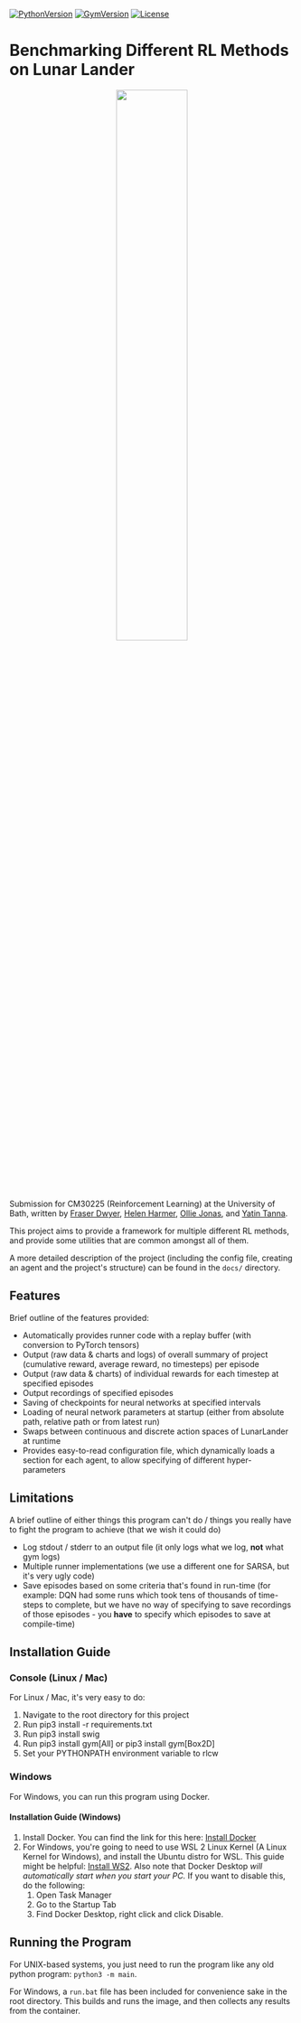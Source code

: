 [![PythonVersion][python-version]][python-home]
[![GymVersion][gym-version]][gym-version]
[![License][license]](LICENSE)


[gym-version]: https://img.shields.io/badge/gym-0.26.2-blue
[python-version]: https://img.shields.io/badge/python-3.9-blue
[license]: https://img.shields.io/badge/license-MIT-green

[python-home]: https://python.org
[gym-website]: https://github.com/openai/gym

# Benchmarking Different RL Methods on Lunar Lander

<p align="center">
  <img src="https://imgur.com/ODEnfxR.gif" width="50%" />
</p>

Submission for CM30225 (Reinforcement Learning) at the University of Bath, written by [Fraser Dwyer](https://github.com/Fraser-Dwyer), [Helen Harmer](https://github.com/helen2000), [Ollie Jonas](https://github.com/OllieJonas), and [Yatin Tanna](https://github.com/YatinTanna).

This project aims to provide a framework for multiple different RL methods, and provide some utilities that are common amongst all of them.

A more detailed description of the project (including the config file, creating an agent and the project's structure) can be found in the `docs/` directory.

## Features

Brief outline of the features provided:

- Automatically provides runner code with a replay buffer (with conversion to PyTorch tensors)
- Output (raw data & charts and logs) of overall summary of project (cumulative reward, average reward, no timesteps) per episode
- Output (raw data & charts) of individual rewards for each timestep at specified episodes
- Output recordings of specified episodes
- Saving of checkpoints for neural networks at specified intervals
- Loading of neural network parameters at startup (either from absolute path, relative path or from latest run)
- Swaps between continuous and discrete action spaces of LunarLander at runtime
- Provides easy-to-read configuration file, which dynamically loads a section for each agent, to allow specifying of different hyper-parameters

## Limitations

A brief outline of either things this program can't do / things you really have to fight the program to achieve (that we wish it could do)

- Log stdout / stderr to an output file (it only logs what we log, **not** what gym logs)
- Multiple runner implementations (we use a different one for SARSA, but it's very ugly code)
- Save episodes based on some criteria that's found in run-time (for example: DQN had some runs which took tens of thousands of time-steps to complete, but we have no way of specifying to save recordings of those episodes - you **have** to specify which episodes to save at compile-time)

## Installation Guide

### Console (Linux / Mac)
  
For Linux / Mac, it's very easy to do:

1. Navigate to the root directory for this project
2. Run pip3 install -r requirements.txt
3. Run pip3 install swig
4. Run pip3 install gym[All] or pip3 install gym[Box2D]
5. Set your PYTHONPATH environment variable to rlcw

### Windows

For Windows, you can run this program using Docker.
  
#### Installation Guide (Windows)
  
  1. Install Docker. You can find the link for this here: [Install Docker](https://docs.docker.com/get-docker/ "Docker")
  2. For Windows, you're going to need to use WSL 2 Linux Kernel (A Linux Kernel for Windows), and install the Ubuntu distro for WSL. This guide might be helpful:  [Install WS2](https://learn.microsoft.com/en-us/windows/wsl/install-manual). Also note that Docker Desktop _will automatically start when you start your PC._ If you want to disable this, do the following:
      1. Open Task Manager
      2. Go to the Startup Tab
      3. Find Docker Desktop, right click and click Disable.

## Running the Program

For UNIX-based systems, you just need to run the program like any old python program: `python3 -m main`. 
  
For Windows, a `run.bat` file has been included for convenience sake in the root directory. This builds and runs the image, and then collects any results from the container. 
  
